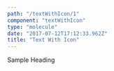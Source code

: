 ```yaml
---
path: "/textWithIcon/1"
component: "textWithIcon"
type: "molecule"
date: "2017-07-12T17:12:33.962Z"
title: "Text With Icon"
---
```

<Box>
  <TextWithIcon
    iconSrc="https://serverless.com/_/src/assets/images/dot-grid.ab343e1fdd716b7b80c667bc9eaeeb0d.png"
    iconHeight="32px"
    iconWidth="50px"
    iconTop="10px"
    iconLeft="0"
  >
    <Heading.h1>Sample Heading</Heading.h1>
  </TextWithIcon>
</Box>